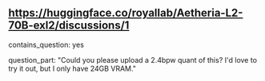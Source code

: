 ## https://huggingface.co/royallab/Aetheria-L2-70B-exl2/discussions/1

contains_question: yes

question_part: "Could you please upload a 2.4bpw quant of this? I'd love to try it out, but I only have 24GB VRAM."